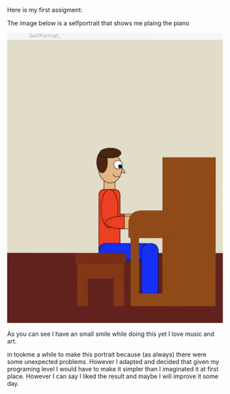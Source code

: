 Here is my first assigment:

The image below is a selfportrait that shows me plaing the piano

![](ADCF22D2-2419-4C5C-B389-2270913F6249_1_201_a.jpeg)

As you can see I have an small smile while doing this yet I love music and art.

in tookme a while to make this portrait because (as always) there were some unexpected problems. However I adapted and decided that given my programing level I would have to make it simpler than I imaginated it at first place. However I can say I liked the result and maybe I will improve it some day.





